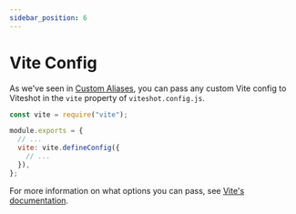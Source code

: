```yaml
---
sidebar_position: 6
---
```


# Vite Config

As we've seen in [Custom Aliases](/docs/config/alias), you can pass any custom Vite config to Viteshot in the `vite` property of `viteshot.config.js`.

```js title="/viteshot.config.js"
const vite = require("vite");

module.exports = {
  // ...
  vite: vite.defineConfig({
    // ...
  }),
};
```

For more information on what options you can pass, see [Vite's documentation](https://vitejs.dev/config).
